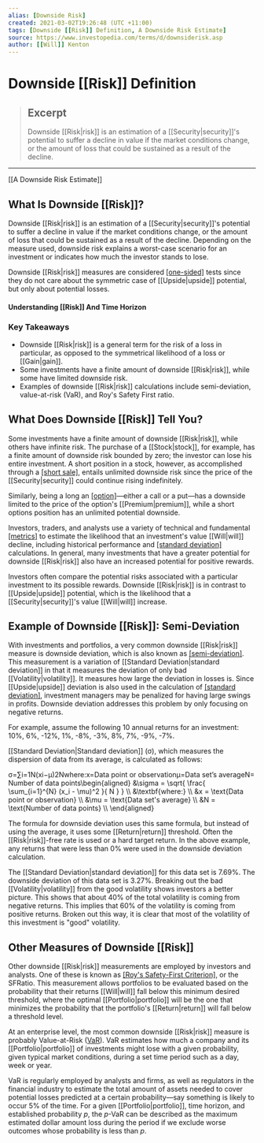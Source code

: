 ```yaml
---
alias: [Downside Risk]
created: 2021-03-02T19:26:48 (UTC +11:00)
tags: [Downside [[Risk]] Definition, A Downside Risk Estimate]
source: https://www.investopedia.com/terms/d/downsiderisk.asp
author: [[Will]] Kenton
---
```


# Downside [[Risk]] Definition

> ## Excerpt
> Downside [[Risk|risk]] is an estimation of a [[Security|security]]'s potential to suffer a decline in value if the market conditions change, or the amount of loss that could be sustained as a result of the decline.

---

[[A Downside Risk Estimate]]
## What Is Downside [[Risk]]?

Downside [[Risk|risk]] is an estimation of a [[Security|security]]'s potential to suffer a decline in value if the market conditions change, or the amount of loss that could be sustained as a result of the decline. Depending on the measure used, downside risk explains a worst-case scenario for an investment or indicates how much the investor stands to lose.

Downside [[Risk|risk]] measures are considered [[one-sided]](https://www.investopedia.com/terms/o/one-tailed-test.asp) tests since they do not care about the symmetric case of [[Upside|upside]] potential, but only about potential losses.

#### Understanding [[Risk]] And Time Horizon

### Key Takeaways

-   Downside [[Risk|risk]] is a general term for the risk of a loss in particular, as opposed to the symmetrical likelihood of a loss or [[Gain|gain]].
-   Some investments have a finite amount of downside [[Risk|risk]], while some have limited downside risk.
-   Examples of downside [[Risk|risk]] calculations include semi-deviation, value-at-risk (VaR), and Roy's Safety First ratio.

## What Does Downside [[Risk]] Tell You?

Some investments have a finite amount of downside [[Risk|risk]], while others have infinite risk. The purchase of a [[Stock|stock]], for example, has a finite amount of downside risk bounded by zero; the investor can lose his entire investment. A short position in a stock, however, as accomplished through a [[short sale]](https://www.investopedia.com/terms/s/shortsale.asp), entails unlimited downside risk since the price of the [[Security|security]] could continue rising indefinitely.

Similarly, being a long an [[option]](https://www.investopedia.com/terms/o/optionscontract.asp)—either a call or a put—has a downside limited to the price of the option's [[Premium|premium]], while a short options position has an unlimited potential downside.

Investors, traders, and analysts use a variety of technical and fundamental [[metrics]](https://www.investopedia.com/terms/m/metrics.asp) to estimate the likelihood that an investment's value [[Will|will]] decline, including historical performance and [[standard deviation]](https://www.investopedia.com/terms/s/standarddeviation.asp) calculations. In general, many investments that have a greater potential for downside [[Risk|risk]] also have an increased potential for positive rewards.

Investors often compare the potential risks associated with a particular investment to its possible rewards. Downside [[Risk|risk]] is in contrast to [[Upside|upside]] potential, which is the likelihood that a [[Security|security]]'s value [[Will|will]] increase.

## Example of Downside [[Risk]]: Semi-Deviation

With investments and portfolios, a very common downside [[Risk|risk]] measure is downside deviation, which is also known as [[semi-deviation]](https://www.investopedia.com/terms/s/semideviation.asp). This measurement is a variation of [[Standard Deviation|standard deviation]] in that it measures the deviation of only bad [[Volatility|volatility]]. It measures how large the deviation in losses is. Since [[Upside|upside]] deviation is also used in the calculation of [[standard deviation]](https://www.investopedia.com/terms/s/standarddeviation.asp), investment managers may be penalized for having large swings in profits. Downside deviation addresses this problem by only focusing on negative returns.

For example, assume the following 10 annual returns for an investment: 10%, 6%, -12%, 1%, -8%, -3%, 8%, 7%, -9%, -7%.

[[Standard Deviation|Standard deviation]] (σ), which measures the dispersion of data from its average, is calculated as follows:

σ\=∑i\=1N(xi−μ)2Nwhere:x\=Data point or observationμ\=Data set’s averageN\=Number of data points\\begin{aligned} &\\sigma = \\sqrt{ \\frac{ \\sum\_{i=1}^{N} (x\_i - \\mu)^2 }{ N } } \\\\ &\\textbf{where:} \\\\ &x = \\text{Data point or observation} \\\\ &\\mu = \\text{Data set's average} \\\\ &N = \\text{Number of data points} \\\\ \\end{aligned}

The formula for downside deviation uses this same formula, but instead of using the average, it uses some [[Return|return]] threshold. Often the [[Risk|risk]]-free rate is used or a hard target return. In the above example, any returns that were less than 0% were used in the downside deviation calculation.

The [[Standard Deviation|standard deviation]] for this data set is 7.69%. The downside deviation of this data set is 3.27%. Breaking out the bad [[Volatility|volatility]] from the good volatility shows investors a better picture. This shows that about 40% of the total volatility is coming from negative returns. This implies that 60% of the volatility is coming from positive returns. Broken out this way, it is clear that most of the volatility of this investment is "good" volatility.

## Other Measures of Downside [[Risk]]

Other downside [[Risk|risk]] measurements are employed by investors and analysts. One of these is known as [[Roy's Safety-First Criterion]](https://www.investopedia.com/terms/r/roys-safety-first-criterion.asp), or the SFRatio. This measurement allows portfolios to be evaluated based on the probability that their returns [[Will|will]] fall below this minimum desired threshold, where the optimal [[Portfolio|portfolio]] will be the one that minimizes the probability that the portfolio's [[Return|return]] will fall below a threshold level.

At an enterprise level, the most common downside [[Risk|risk]] measure is probably Value-at-Risk ([VaR](https://www.investopedia.com/terms/v/var.asp)). VaR estimates how much a company and its [[Portfolio|portfolio]] of investments might lose with a given probability, given typical market conditions, during a set time period such as a day, week or year.

VaR is regularly employed by analysts and firms, as well as regulators in the financial industry to estimate the total amount of assets needed to cover potential losses predicted at a certain probability—say something is likely to occur 5% of the time. For a given [[Portfolio|portfolio]], time horizon, and established probability _p_, the _p_\-VaR can be described as the maximum estimated dollar amount loss during the period if we exclude worse outcomes whose probability is less than _p_.
